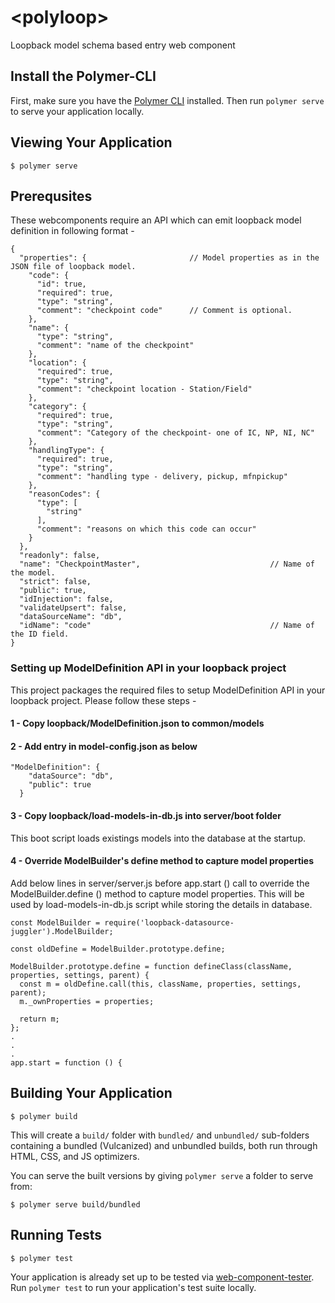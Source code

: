 # \<polyloop\>

Loopback model schema based entry web component

## Install the Polymer-CLI

First, make sure you have the [Polymer CLI](https://www.npmjs.com/package/polymer-cli) installed. Then run `polymer serve` to serve your application locally.

## Viewing Your Application

```
$ polymer serve
```
## Prerequsites
These webcomponents require an API which can emit loopback model definition in following format - 
```
{
  "properties": {                       // Model properties as in the JSON file of loopback model.
    "code": {
      "id": true,
      "required": true,
      "type": "string",
      "comment": "checkpoint code"      // Comment is optional.
    },
    "name": {
      "type": "string",
      "comment": "name of the checkpoint"
    },
    "location": {
      "required": true,
      "type": "string",
      "comment": "checkpoint location - Station/Field"
    },
    "category": {
      "required": true,
      "type": "string",
      "comment": "Category of the checkpoint- one of IC, NP, NI, NC"
    },
    "handlingType": {
      "required": true,
      "type": "string",
      "comment": "handling type - delivery, pickup, mfnpickup"
    },
    "reasonCodes": {
      "type": [
        "string"
      ],
      "comment": "reasons on which this code can occur"
    }
  },
  "readonly": false,
  "name": "CheckpointMaster",                             // Name of the model.
  "strict": false,
  "public": true,
  "idInjection": false,
  "validateUpsert": false,
  "dataSourceName": "db",
  "idName": "code"                                        // Name of the ID field.
}
```

### Setting up ModelDefinition API in your loopback project
This project packages the required files to setup ModelDefinition API in your loopback project. Please follow these steps - 

#### 1 - Copy loopback/ModelDefinition.json to common/models
#### 2 - Add entry in model-config.json as below
```
"ModelDefinition": {
    "dataSource": "db",
    "public": true
  }
 ```
 
 #### 3 - Copy loopback/load-models-in-db.js into server/boot folder
 This boot script loads existings models into the database at the startup.
 
 #### 4 - Override ModelBuilder's define method to capture model properties 
Add below lines in server/server.js before app.start () call to override the ModelBuilder.define () method to capture model properties. This will be used by load-models-in-db.js script while storing the details in database.
```
const ModelBuilder = require('loopback-datasource-juggler').ModelBuilder;

const oldDefine = ModelBuilder.prototype.define;

ModelBuilder.prototype.define = function defineClass(className, properties, settings, parent) {
  const m = oldDefine.call(this, className, properties, settings, parent);
  m._ownProperties = properties;

  return m;
};
.
.
.
app.start = function () {

```
## Building Your Application

```
$ polymer build
```

This will create a `build/` folder with `bundled/` and `unbundled/` sub-folders
containing a bundled (Vulcanized) and unbundled builds, both run through HTML,
CSS, and JS optimizers.

You can serve the built versions by giving `polymer serve` a folder to serve
from:

```
$ polymer serve build/bundled
```

## Running Tests

```
$ polymer test
```

Your application is already set up to be tested via [web-component-tester](https://github.com/Polymer/web-component-tester). Run `polymer test` to run your application's test suite locally.
